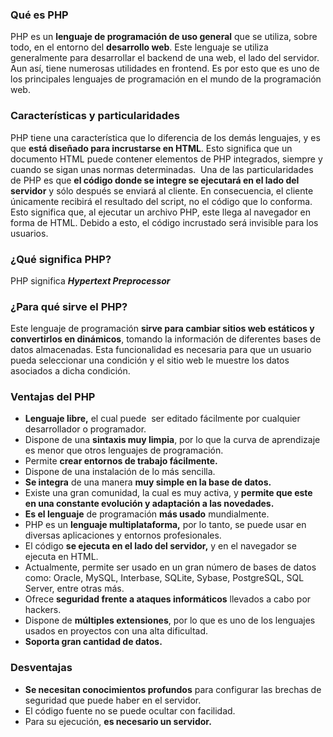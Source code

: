 ### Qué es PHP
PHP es un **lenguaje de programación de uso general** que se utiliza, sobre todo, en el entorno del **desarrollo web**. Este lenguaje se utiliza generalmente para desarrollar el backend de una web, el lado del servidor. Aun así, tiene numerosas utilidades en frontend. Es por esto que es uno de los principales lenguajes de programación en el mundo de la programación web.
### Características y particularidades
PHP tiene una característica que lo diferencia de los demás lenguajes, y es que **está diseñado para incrustarse en HTML**. Esto significa que un documento HTML puede contener elementos de PHP integrados, siempre y cuando se sigan unas normas determinadas. 
Una de las particularidades de PHP es que **el código donde se integre se ejecutará en el lado del servidor** y sólo después se enviará al cliente. En consecuencia, el cliente únicamente recibirá el resultado del script, no el código que lo conforma. Esto significa que, al ejecutar un archivo PHP, este llega al navegador en forma de HTML. Debido a esto, el código incrustado será invisible para los usuarios.
### ¿Qué significa PHP?
PHP significa **_Hypertext Preprocessor_**
### ¿Para qué sirve el PHP?
Este lenguaje de programación **sirve para cambiar sitios web estáticos y convertirlos en dinámicos**, tomando la información de diferentes bases de datos almacenadas. Esta funcionalidad es necesaria para que un usuario pueda seleccionar una condición y el sitio web le muestre los datos asociados a dicha condición.

### Ventajas del PHP
- **Lenguaje libre,** el cual puede  ser editado fácilmente por cualquier desarrollador o programador.
- Dispone de una **sintaxis muy limpia**, por lo que la curva de aprendizaje es menor que otros lenguajes de programación.
- Permite **crear entornos de trabajo fácilmente.**
- Dispone de una instalación de lo más sencilla.
- **Se integra** de una manera **muy simple en la base de datos.**
- Existe una gran comunidad, la cual es muy activa, y **permite que este en una constante evolución y adaptación a las novedades.**
- **Es el lenguaje** de programación **más usado** mundialmente.
- PHP es un **lenguaje multiplataforma,** por lo tanto, se puede usar en diversas aplicaciones y entornos profesionales. 
- El código **se ejecuta en el lado del servidor,** y en el navegador se ejecuta en HTML.
- Actualmente, permite ser usado en un gran número de bases de datos como: Oracle, MySQL, Interbase, SQLite, Sybase, PostgreSQL, SQL Server, entre otras más.
- Ofrece **seguridad frente a ataques informáticos** llevados a cabo por hackers.
- Dispone de **múltiples extensiones**, por lo que es uno de los lenguajes usados en proyectos con una alta dificultad.
- **Soporta gran cantidad de datos.**
### Desventajas
- **Se necesitan conocimientos profundos** para configurar las brechas de seguridad que puede haber en el servidor. 
- El código fuente no se puede ocultar con facilidad.
- Para su ejecución, **es necesario un servidor.**


